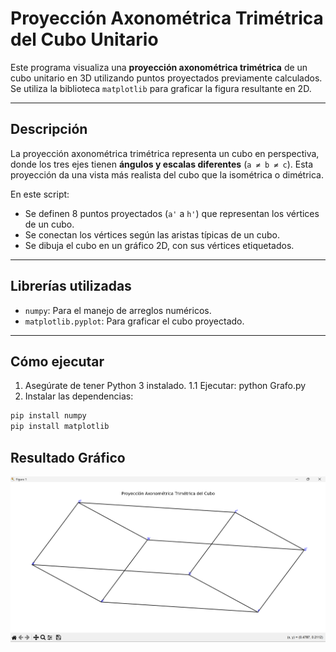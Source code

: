 # Proyección Axonométrica Trimétrica del Cubo Unitario

Este programa visualiza una **proyección axonométrica trimétrica** de un cubo unitario en 3D utilizando puntos proyectados previamente calculados. Se utiliza la biblioteca `matplotlib` para graficar la figura resultante en 2D.

---

## Descripción

La proyección axonométrica trimétrica representa un cubo en perspectiva, donde los tres ejes tienen **ángulos y escalas diferentes** (`a ≠ b ≠ c`). Esta proyección da una vista más realista del cubo que la isométrica o dimétrica.

En este script:

- Se definen 8 puntos proyectados (`a'` a `h'`) que representan los vértices de un cubo.
- Se conectan los vértices según las aristas típicas de un cubo.
- Se dibuja el cubo en un gráfico 2D, con sus vértices etiquetados.

---

## Librerías utilizadas

- `numpy`: Para el manejo de arreglos numéricos.
- `matplotlib.pyplot`: Para graficar el cubo proyectado.

---

##  Cómo ejecutar

1. Asegúrate de tener Python 3 instalado.
   1.1 Ejecutar: python Grafo.py 
2. Instalar las dependencias:

```bash
pip install numpy
pip install matplotlib

```
## Resultado Gráfico

![Proyección Axonométrica Trimétrica del Cubo](./Captura%20de%20pantalla%202025-05-20%20164338.png)


